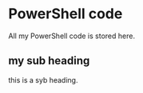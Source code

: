 # PowerShell code


All my PowerShell code is stored here.

## my sub heading

this is a syb heading.